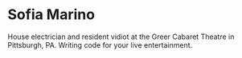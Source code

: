 # Sofia Marino

House electrician and resident vidiot at the Greer Cabaret Theatre in Pittsburgh, PA. Writing code for your live entertainment.
